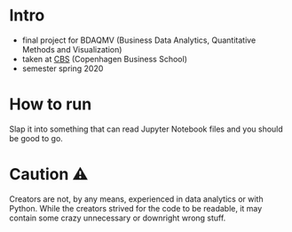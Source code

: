 # Intro
- final project for BDAQMV (Business Data Analytics, Quantitative Methods and Visualization)
- taken at [CBS](cbs.dk/en) (Copenhagen Business School)
- semester spring 2020

# How to run
Slap it into something that can read Jupyter Notebook files and you should be good to go.

# Caution ⚠
Creators are not, by any means, experienced in data analytics or with Python. While the creators strived for the code to be readable, it may contain some crazy unnecessary or downright wrong stuff.
